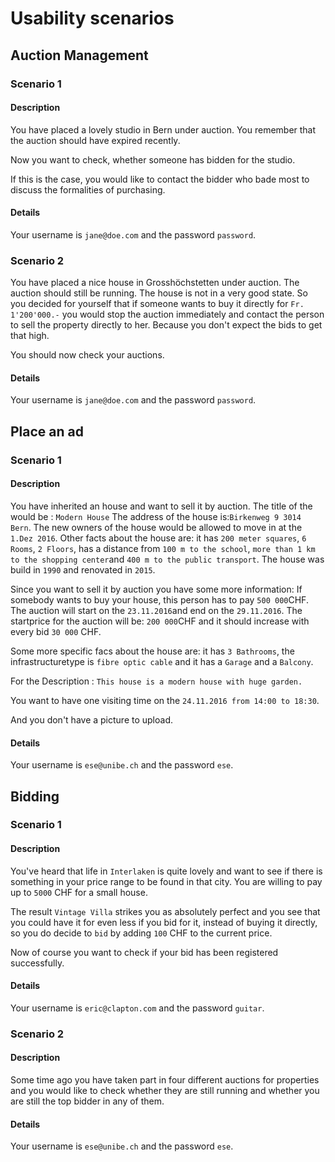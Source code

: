 # Usability scenarios

## Auction Management

### Scenario 1

#### Description

You have placed a lovely studio in Bern under auction. You remember that the auction should have expired recently.

Now you want to check, whether someone has bidden for the studio.

If this is the case, you would like to contact the bidder who bade most to discuss the formalities of purchasing.

#### Details

Your username is `jane@doe.com` and the password `password`.

### Scenario 2

You have placed a nice house in Grosshöchstetten under auction. The auction should still be running. The house is not in a very good state. So you decided for yourself that if someone wants to buy it directly for `Fr. 1'200'000.-` you would stop the auction immediately and contact the person to sell the property directly to her. Because you don't expect the bids to get that high.

You should now check your auctions.

#### Details

Your username is `jane@doe.com` and the password `password`.


## Place an ad

### Scenario 1

#### Description

You have inherited an house and want to sell it by auction.
The title of the would be : `Modern House`
The address of the house is:`Birkenweg 9 3014 Bern`.
The new owners of the house would be allowed to move in at the `1.Dez 2016`.
Other facts about the house are:
it has `200 meter squares`,
`6 Rooms`,
`2 Floors`,
has a distance from `100 m to the school`,
`more than 1 km to the shopping center`and 
`400 m to the public transport`.
The house was build in `1990`
and renovated in `2015`.

Since you want to sell it by auction you have some more information:
If somebody wants to buy your house, this person has to pay `500 000`CHF. The auction will start on the `23.11.2016`and end on the `29.11.2016`. The startprice for the auction will be: `200 000`CHF and it should increase with every bid `30 000` CHF.

Some more specific facs about the house are:
it has `3 Bathrooms`, the infrastructuretype is `fibre optic cable` and it has a `Garage` and a  `Balcony`.

For the Description : `This house is a modern house with huge garden.`

You want to have one visiting time on the `24.11.2016 from 14:00 to 18:30`.

And you don't have a picture to upload.


#### Details

Your username is `ese@unibe.ch` and the password `ese`.

## Bidding

### Scenario 1

#### Description

You've heard that life in `Interlaken` is quite lovely and want to see if there is something in your price range to be found in that city. You are willing to pay up to `5000` CHF for a small house.

The result `Vintage Villa` strikes you as absolutely perfect and you see that you could have it for even less if you bid for it, instead of buying it directly, so you do decide to `bid` by adding `100` CHF to the current price.

Now of course you want to check if your bid has been registered successfully.

#### Details

Your username is `eric@clapton.com` and the password `guitar`.

### Scenario 2

#### Description

Some time ago you have taken part in four different auctions for properties and you would like to check whether they are still running and whether you are still the top bidder in any of them.

#### Details

Your username is `ese@unibe.ch` and the password `ese`.



